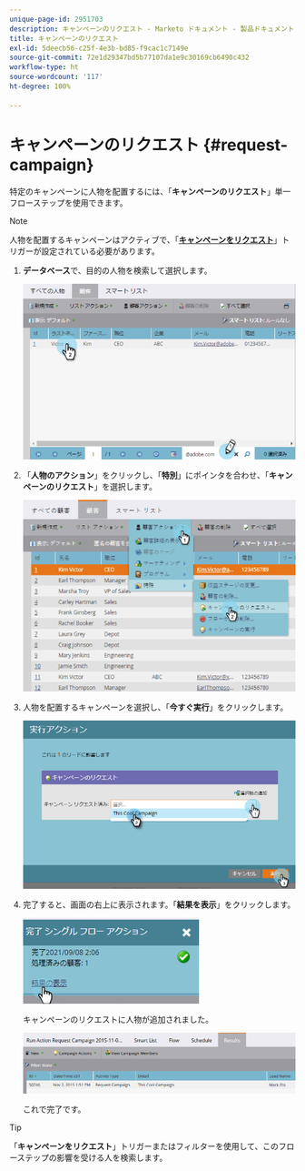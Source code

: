```yaml
---
unique-page-id: 2951703
description: キャンペーンのリクエスト - Marketo ドキュメント - 製品ドキュメント
title: キャンペーンのリクエスト
exl-id: 5deecb56-c25f-4e3b-bd85-f9cac1c7149e
source-git-commit: 72e1d29347bd5b77107da1e9c30169cb6490c432
workflow-type: ht
source-wordcount: '117'
ht-degree: 100%

---
```


# キャンペーンのリクエスト {#request-campaign}

特定のキャンペーンに人物を配置するには、「**キャンペーンのリクエスト**」単一フローステップを使用できます。

>[!NOTE]
>
>人物を配置するキャンペーンはアクティブで、「**[キャンペーンをリクエスト](/help/marketo/product-docs/core-marketo-concepts/smart-campaigns/using-smart-campaigns/setting-up-a-trigger-smart-campaign-for-sales-using-campaign-is-requested.md)**」トリガーが設定されている必要があります。

1. **データベース**&#x200B;で、目的の人物を検索して選択します。

   ![](assets/one-5.png)

1. 「**人物のアクション**」をクリックし、「**特別**」にポインタを合わせ、「**キャンペーンのリクエスト**」を選択します。

   ![](assets/two-5.png)

1. 人物を配置するキャンペーンを選択し、「**今すぐ実行**」をクリックします。

   ![](assets/three-4.png)

1. 完了すると、画面の右上に表示されます。「**結果を表示**」をクリックします。

   ![](assets/four-4.png)

   キャンペーンのリクエストに人物が追加されました。

   ![](assets/five-1.png)

   これで完了です。

>[!TIP]
>
>「**キャンペーンをリクエスト**」トリガーまたはフィルターを使用して、このフローステップの影響を受ける人を検索します。

